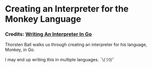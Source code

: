 # Creating an Interpreter for the Monkey Language

### Credits: [Writing An Interpreter In Go](https://interpreterbook.com)

Thorsten Ball walks us through creating an interpreter for his language, Monkey,
in Go.

I may end up writing this in multiple languages. ¯\\_(ツ)_/¯
